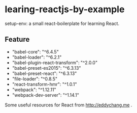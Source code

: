 # learing-reactjs-by-example

setup-env: a small react-boilerplate for learning React.

## Feature

- "babel-core": "^6.4.5"
- "babel-loader": "^6.2.1"
- "babel-plugin-react-transform": "^2.0.0"
- "babel-preset-es2015": "^6.3.13"
- "babel-preset-react": "^6.3.13"
- "file-loader": "^0.8.5"
- "react-transform-hmr": "^1.0.1"
- "webpack": "^1.12.11"
- "webpack-dev-server": "^1.14.1"

Some useful resources for React from http://eddychang.me .
